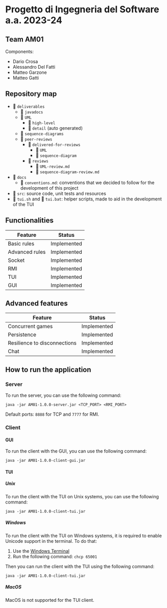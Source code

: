 # Progetto di Ingegneria del Software a.a. 2023-24

## Team AM01

Components:

- Dario Crosa
- Alessandro Del Fatti
- Matteo Garzone
- Matteo Gatti

## Repository map

- :file_folder: `deliverables`
    - :file_folder: `javadocs`
    - :file_folder: `UML`
        - :file_folder: `high-level`
        - :file_folder: `detail` (auto generated)
    - :file_folder: `sequence-diagrams`
    - :file_folder: `peer-reviews`
        - :file_folder: `delivered-for-reviews`
            - :file_folder: `UML`
            - :file_folder: `sequence-diagram`
        - :file_folder: `reviews`
            - :page_facing_up: `UML-review.md`
            - :page_facing_up: `sequence-diagram-review.md`
- :file_folder: `docs`
    - :page_facing_up: `conventions.md`: conventions that we decided to follow for the development of this project
- :file_folder: `src`: source code, unit tests and resources
- :page_facing_up: `tui.sh` and :page_facing_up: `tui.bat`: helper scripts, made to aid in the development of the TUI

## Functionalities

| Feature        |   Status    |
|----------------|:-----------:|
| Basic rules    | Implemented |
| Advanced rules | Implemented |
| Socket         | Implemented |
| RMI            | Implemented |
| TUI            | Implemented |
| GUI            | Implemented |

## Advanced features

| Feature                      |   Status    |
|------------------------------|:-----------:|
| Concurrent games             | Implemented |
| Persistence                  | Implemented |
| Resilience to disconnections | Implemented |
| Chat                         | Implemented |

## How to run the application

### Server

To run the server, you can use the following command:

```shell
java -jar AM01-1.0.0-server.jar <TCP_PORT> <RMI_PORT> 
```

Default ports: `8888` for TCP and `7777` for RMI.

### Client

#### GUI

To run the client with the GUI, you can use the following command:

```shell
java -jar AM01-1.0.0-client-gui.jar
```

#### TUI

##### Unix

To run the client with the TUI on Unix systems, you can use the following command:

```shell
java -jar AM01-1.0.0-client-tui.jar
```

##### Windows

To run the client with the TUI on Windows systems, it is required to enable Unicode support in the terminal.
To do that:

1. Use the [Windows Terminal](https://apps.microsoft.com/detail/9n0dx20hk701)
2. Run the following command: `chcp 65001`

Then you can run the client with the TUI using the following command:

```shell
java -jar AM01-1.0.0-client-tui.jar
```

##### MacOS

MacOS is not supported for the TUI client.
